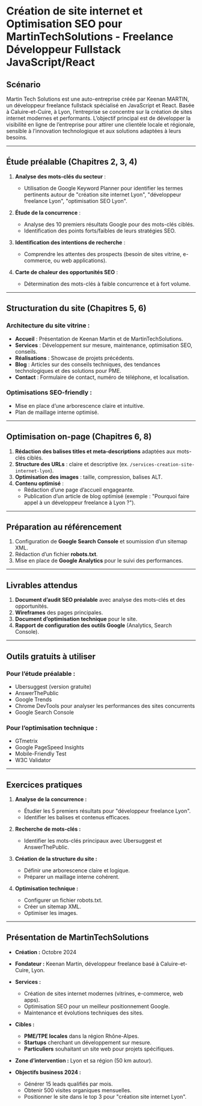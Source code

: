 # Création de site internet et Optimisation SEO pour MartinTechSolutions - Freelance Développeur Fullstack JavaScript/React

## Scénario  
Martin Tech Solutions est une auto-entreprise créée par Keenan MARTIN, un développeur freelance fullstack spécialisé en JavaScript et React. Basée à Caluire-et-Cuire, à Lyon, l’entreprise se concentre sur la création de sites internet modernes et performants. L’objectif principal est de développer la visibilité en ligne de l’entreprise pour attirer une clientèle locale et régionale, sensible à l’innovation technologique et aux solutions adaptées à leurs besoins.

---

## Étude préalable (Chapitres 2, 3, 4)

1. **Analyse des mots-clés du secteur** :
   - Utilisation de Google Keyword Planner pour identifier les termes pertinents autour de "création site internet Lyon", "développeur freelance Lyon", "optimisation SEO Lyon".
   
2. **Étude de la concurrence** :
   - Analyse des 10 premiers résultats Google pour des mots-clés ciblés. 
   - Identification des points forts/faibles de leurs stratégies SEO.
   
3. **Identification des intentions de recherche** :
   - Comprendre les attentes des prospects (besoin de sites vitrine, e-commerce, ou web applications).

4. **Carte de chaleur des opportunités SEO** :
   - Détermination des mots-clés à faible concurrence et à fort volume.

---

## Structuration du site (Chapitres 5, 6)

### Architecture du site vitrine :  
- **Accueil** : Présentation de Keenan Martin et de MartinTechSolutions.  
- **Services** : Développement sur mesure, maintenance, optimisation SEO, conseils.  
- **Réalisations** : Showcase de projets précédents.  
- **Blog** : Articles sur des conseils techniques, des tendances technologiques et des solutions pour PME.  
- **Contact** : Formulaire de contact, numéro de téléphone, et localisation.  

### Optimisations SEO-friendly :  
- Mise en place d’une arborescence claire et intuitive.  
- Plan de maillage interne optimisé.  

---

## Optimisation on-page (Chapitres 6, 8)

1. **Rédaction des balises titles et meta-descriptions** adaptées aux mots-clés ciblés.
2. **Structure des URLs** : claire et descriptive (ex. `/services-creation-site-internet-lyon`).  
3. **Optimisation des images** : taille, compression, balises ALT.  
4. **Contenu optimisé** :  
   - Rédaction d’une page d’accueil engageante.  
   - Publication d’un article de blog optimisé (exemple : "Pourquoi faire appel à un développeur freelance à Lyon ?").

---

## Préparation au référencement

1. Configuration de **Google Search Console** et soumission d’un sitemap XML.  
2. Rédaction d’un fichier **robots.txt**.  
3. Mise en place de **Google Analytics** pour le suivi des performances.  

---

## Livrables attendus

1. **Document d’audit SEO préalable** avec analyse des mots-clés et des opportunités.  
2. **Wireframes** des pages principales.  
3. **Document d’optimisation technique** pour le site.  
4. **Rapport de configuration des outils Google** (Analytics, Search Console).

---

## Outils gratuits à utiliser

### Pour l’étude préalable :
- Ubersuggest (version gratuite)  
- AnswerThePublic  
- Google Trends  
- Chrome DevTools pour analyser les performances des sites concurrents  
- Google Search Console  

### Pour l’optimisation technique :
- GTmetrix  
- Google PageSpeed Insights  
- Mobile-Friendly Test  
- W3C Validator  

---

## Exercices pratiques

1. **Analyse de la concurrence :**
   - Étudier les 5 premiers résultats pour "développeur freelance Lyon".  
   - Identifier les balises et contenus efficaces.  

2. **Recherche de mots-clés :**
   - Identifier les mots-clés principaux avec Ubersuggest et AnswerThePublic.  

3. **Création de la structure du site :**
   - Définir une arborescence claire et logique.  
   - Préparer un maillage interne cohérent.  

4. **Optimisation technique :**
   - Configurer un fichier robots.txt.  
   - Créer un sitemap XML.  
   - Optimiser les images.  

---

## Présentation de MartinTechSolutions

- **Création :** Octobre 2024  
- **Fondateur :** Keenan Martin, développeur freelance basé à Caluire-et-Cuire, Lyon.  
- **Services :**  
  - Création de sites internet modernes (vitrines, e-commerce, web apps).  
  - Optimisation SEO pour un meilleur positionnement Google.  
  - Maintenance et évolutions techniques des sites.  

- **Cibles :**  
  - **PME/TPE locales** dans la région Rhône-Alpes.  
  - **Startups** cherchant un développement sur mesure.  
  - **Particuliers** souhaitant un site web pour projets spécifiques.  

- **Zone d’intervention :** Lyon et sa région (50 km autour).  
- **Objectifs business 2024 :**  
  - Générer 15 leads qualifiés par mois.  
  - Obtenir 500 visites organiques mensuelles.  
  - Positionner le site dans le top 3 pour "création site internet Lyon".  
